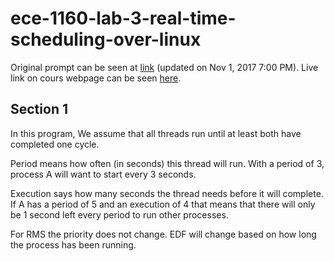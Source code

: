 # ece-1160-lab-3-real-time-scheduling-over-linux

Original prompt can be seen at [link](lab-3-prompt.html) (updated on Nov 1, 2017 7:00 PM). Live link on cours webpage  can be seen [here](http://www.pitt.edu/~weigao/ece1160/fall2017/lab3.htm).

## Section 1

In this program, We assume that all threads run until at least both have completed one cycle.

Period means how often (in seconds) this thread will run. With a period of 3, process A will want to start every 3 seconds.

Execution says how many seconds the thread needs before it will complete. If A has a period of 5 and an execution of 4 that means that there will only be 1 second left every period to run other processes.

For RMS the priority does not change. EDF will change based on how long the process has been running.